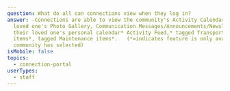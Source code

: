 ```yaml
---
question: What do all can connections view when they log in?
answer: -Connections are able to view the community's Activity Calendars, their
  loved one's Photo Gallery, Communication Messages/Announcements/Newsletters,
  their loved one's personal calendar* Activity Feed,* tagged Transportation
  items*, tagged Maintenance items*.   (*=indicates feature is only available if
  community has selected)
isMobile: false
topics:
  - connection-portal
userTypes:
  - staff
---
```

